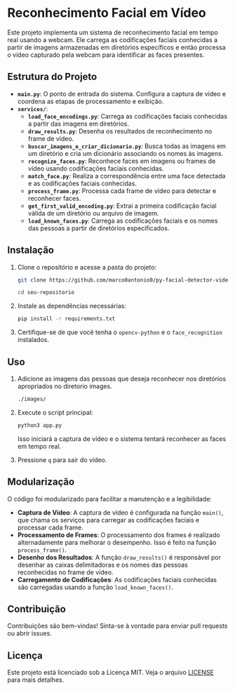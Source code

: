 
# Reconhecimento Facial em Vídeo

Este projeto implementa um sistema de reconhecimento facial em tempo real usando a webcam. Ele carrega as codificações faciais conhecidas a partir de imagens armazenadas em diretórios específicos e então processa o vídeo capturado pela webcam para identificar as faces presentes.

## Estrutura do Projeto

- **`main.py`**: O ponto de entrada do sistema. Configura a captura de vídeo e coordena as etapas de processamento e exibição.
- **`services/`**:
  - **`load_face_encodings.py`**: Carrega as codificações faciais conhecidas a partir das imagens em diretórios.
  - **`draw_results.py`**: Desenha os resultados de reconhecimento no frame de vídeo.
  - **`buscar_imagens_e_criar_dicionario.py`**: Busca todas as imagens em um diretório e cria um dicionário associando os nomes às imagens.
  - **`recognize_faces.py`**: Reconhece faces em imagens ou frames de vídeo usando codificações faciais conhecidas.
  - **`match_face.py`**: Realiza a correspondência entre uma face detectada e as codificações faciais conhecidas.
  - **`process_frame.py`**: Processa cada frame de vídeo para detectar e reconhecer faces.
  - **`get_first_valid_encoding.py`**: Extrai a primeira codificação facial válida de um diretório ou arquivo de imagem.
  - **`load_known_faces.py`**: Carrega as codificações faciais e os nomes das pessoas a partir de diretórios especificados.

## Instalação

1. Clone o repositório e acesse a pasta do projeto:

   ```bash
   git clone https://github.com/marco0antonio0/py-facial-detector-video
   ```

    ```bash
   cd seu-repositorio
   ```

2. Instale as dependências necessárias:

   ```bash
   pip install -r requirements.txt
   ```

3. Certifique-se de que você tenha o `opencv-python` e o `face_recognition` instalados.

## Uso

1. Adicione as imagens das pessoas que deseja reconhecer nos diretórios apropriados no diretorio images.
   ```bash
   ./images/
   ```
2. Execute o script principal:

   ```bash
   python3 app.py
   ```

   Isso iniciará a captura de vídeo e o sistema tentará reconhecer as faces em tempo real.

3. Pressione `q` para sair do vídeo.

## Modularização

O código foi modularizado para facilitar a manutenção e a legibilidade:

- **Captura de Vídeo**: A captura de vídeo é configurada na função `main()`, que chama os serviços para carregar as codificações faciais e processar cada frame.
- **Processamento de Frames**: O processamento dos frames é realizado alternadamente para melhorar o desempenho. Isso é feito na função `process_frame()`.
- **Desenho dos Resultados**: A função `draw_results()` é responsável por desenhar as caixas delimitadoras e os nomes das pessoas reconhecidas no frame de vídeo.
- **Carregamento de Codificações**: As codificações faciais conhecidas são carregadas usando a função `load_known_faces()`.

## Contribuição

Contribuições são bem-vindas! Sinta-se à vontade para enviar pull requests ou abrir issues.

## Licença

Este projeto está licenciado sob a Licença MIT. Veja o arquivo [LICENSE](LICENSE) para mais detalhes.
